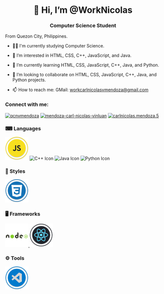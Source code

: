 <h1 align="center"> 👋 Hi, I’m @WorkNicolas </h1>
<h3 align="center">Computer Science Student</h3>
From Quezon City, Philippines.

- 👨‍🎓 I'm currently studying Computer Science.

- 👀 I’m interested in HTML, CSS, C++, JavaScript, and Java.

- 🌱 I’m currently learning HTML, CSS, JavaScript, C++, Java, and Python.

- 💞️ I’m looking to collaborate on HTML, CSS, JavaScript, C++, Java, and Python projects.

- 📫 How to reach me: GMail: workcarlnicolasvmendoza@gmail.com

<h3 align="left">Connect with me:</h3>
<p align="left">
<a href="https://twitter.com/qcnvmendoza" target="blank"><img align="center" src="https://user-images.githubusercontent.com/36258159/210165611-1537dc49-306e-456e-b627-306fec07117e.png" alt="qcnvmendoza" width="60" /></a>
<a href="https://www.linkedin.com/in/mendoza-carl-nicolas-vinluan-37786223b/" target="blank"><img align="center" src="https://user-images.githubusercontent.com/36258159/210165581-1b36737f-bf9e-43f5-a897-d6208c3e51a8.png" alt="mendoza-carl-nicolas-vinluan" width="60" /></a>
<a href="https://www.facebook.com/carlnicolas.mendoza.5/" target="blank"><img align="center" src="https://cdn-icons-png.flaticon.com/512/733/733547.png" alt="carlnicolas.mendoza.5" width="60" /></a>
</p>

<h3 align="left">⌨ Languages</h3>
<p align="left">
<img width="75px" src="https://github.com/Pedro-Murilo/icons-for-readme/blob/main/.github/js-icon.svg" alt="Javascript Icon" />
<img width="75px" src="https://upload.wikimedia.org/wikipedia/commons/1/18/ISO_C%2B%2B_Logo.svg" alt="C++ Icon" />
<img width="75px" src="https://upload.wikimedia.org/wikipedia/en/3/30/Java_programming_language_logo.svg" alt="Java Icon" />
<img width="75px" src="https://upload.wikimedia.org/wikipedia/commons/c/c3/Python-logo-notext.svg" alt="Python Icon" />
</p>

<h3 align="left">💅 Styles</h3>
<p align="left">
<img width="75px" src="https://github.com/Pedro-Murilo/icons-for-readme/blob/main/.github/css-icon.svg" alt="CSS Icon" />
</p>
  
<h3 align="left">🖥 Frameworks</h3>
<p align="left">
<a href="https://nodejs.org" target="_blank" rel="noreferrer"> <img src="https://raw.githubusercontent.com/devicons/devicon/master/icons/nodejs/nodejs-original-wordmark.svg" alt="NodeJS Icon" width="75" height="75"/> </a> <a href="https://www.python.org" target="_blank" rel="noreferrer" /></a>
<a href="https://reactjs.org/" target="_blank" rel="noreferrer"> <img width="75px" src="https://github.com/Pedro-Murilo/icons-for-readme/blob/main/.github/react-icon.svg" alt="ReactJS Icon" /></a>
</p>

<h3 align="left">⚙ Tools</h3>
<p align="left">
<a href="https://code.visualstudio.com/" target="_blank" rel="noreferrer"> <img width="75px" src="https://github.com/Pedro-Murilo/icons-for-readme/blob/main/.github/vscode-icon.svg" alt="VSCode Icon" /> </a>
</p>
